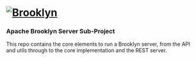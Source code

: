 
# [![**Brooklyn**](https://brooklyn.apache.org/style/img/apache-brooklyn-logo-244px-wide.png)](http://brooklyn.apache.org/)

### Apache Brooklyn Server Sub-Project

This repo contains the core elements to run a Brooklyn server,
from the API and utils through to the core implementation and the REST server.
